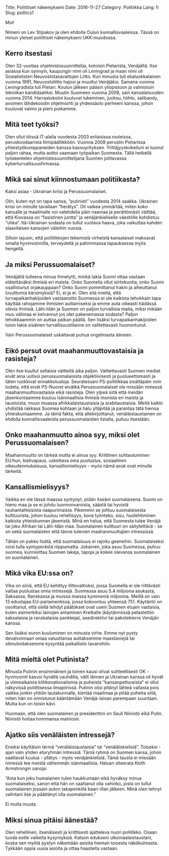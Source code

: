 Title: Poliittiset näkemykseni
Date: 2016-11-27
Category: Politiikka
Lang: fi
Slug: politics1

Moi!

Nimeni on Lev Stipakov ja olen ehdolla Oulun kunnallisvaaleissa. Tässä on minun yleiset poliittiset näkemykseni UKK-muodossa. 

Kerro itsestasi
---------------

Olen 32-vuotias ohjelmistosuunnittelija, kotoisin Pietarista, Venäjältä. Itse asiassa kun synnyin, kaupungin nimi oli Leningrad ja maan nimi oli Sosialististen Neuvostotasavaltojen Liitto. Kun minusta tuli ekaluokkalainen vuonna 1991, Neuvostoliitto hajosi ja muuttui Venäjäksi. Samana vuonna Leningradista tuli Pietari. Koulun jälkeen pääsin yliopistoon ja valmistuin tekniikan kandidaatiksi. Muutin Suomeen vuonna 2009, sain kansalaisuuden vuonna 2014. Harrastuksiini kuuluvat lukeminen, juoksu, hiihto, salibandy, avoimen lähdekoodin ohjelmointi ja yhdessäolo perheeni kanssa, johon kuuluvat vaimo ja pieni poikamme.

Mitä teet työksi?
-----------------

Olen ollut töissä IT-alalla vuodesta 2003 erilaisissa rooleissa, peruskoodaarista tiimipäällikköön. Vuonna 2008 perustin Pietarissa yhteistyökumppaneiden kanssa kasvuyrityksen. Yrittäjyyskokeiluni ei tuonut paljon rahaa, mutta auttoi saamaan työpaikan Suomesta. Tällä hetkellä työskentelen ohjelmistosuunnittelijana Suomen johtavassa kyberturvallisuusfirmassa.

Mikä sai sinut kiinnostumaan politiikasta?
------------------------------------------

Kaksi asiaa - Ukrainan kriisi ja Perussuomalaiset.

Olin, kuten nyt on tapa sanoa, “putinisti” vuodesta 2014 saakka. Ukrainan kriisi on minulle tavallaan “herätys”. Oli vaikea ymmärtää, miten koko kansalle ja maailmalle voi valehdella päin naamaa ja perättömästi väittää, että Kiovassa on “fasistinen juntta” ja venäjänkieliselle väestölle kohdistuu “uhka”. Itä-Ukrainan sodasta on tullut vuotava haava, joka vaikuttaa kahden slaavilaisen kansojen väleihin vuosia.

Silloin tajusin, että poliitikkojen tekemistä virheistä kansalaiset maksavat omalla hyvinvoinnilla, terveydellä ja pahimmassa tapauksessa myös hengellä.
 
Ja miksi Perussuomalaiset?
--------------------------

Venäjältä tulleena minua ihmetytti, minkä takia Suomi ottaa vastaan elätettäväksi ihmisiä eri maista. Onko Suomella ollut siirtokuntia, onko Suomi osallistunut orjakauppaan? Onko Suomi pommittanut Irakin ja aiheuttanut luvuttomia kärsimyksiä? Ei, ei ja ei. Olen sitä mieltä, että turvapaikanhakijoiden vastaanotto Suomessa ei ole kaikista tehokkain tapa käyttää rahojamme ihmisten auttamiseksi ja emme auta oikeasti hädässä olevia ihmisiä. Lähi-Idän ja Suomen on paljon turvallisia maita, miksi mikään muu välimaa ei kelvannut jos olet pakenemassa sodasta? Paljon tehokkaammin on auttaa paikan päällä. Sen lisäksi turvapaikanhakijoiden tulon takia sisäinen turvallisuustilanne on valitettavasti huonontunut. 

Vain Perussuomalaiset uskaltavat puhua ongelmasta ääneen.

Eikö persut ovat maahanmuuttovastaisia ja rasisteja? 
----------------------------------------------------

Olen itse kuullut sellaisia väitteitä aika paljon. Valitettavasti Suomen mediat eivät aina uutisoi perussuomalaisista objektiivisesti ja puolueettomasti ja täten ruokkivat ennakkoluuloja. Seuratessani PS-politiikkaa sisältäpäin voin todeta, että eivät PS-Nuoret eivätkä Perussuomalaiset ole missään nimessä maahanmuuttovastaisia eikä rasisteja. Olen ylpeä siitä että meidän jäsenkuntaamme kuuluu isänmaallisia ihmisiä monista eri maista ja taustoista, muun muassa afrikkalaistaustaisia ja arabitaustaisia. Meitä kaikki yhdistää rakkaus Suomea kohtaan ja halu ylläpitää ja parantaa tätä hienoa yhteiskuntaamme. Ja tämä fakta, että allekirjoittanut, venäläistaustainen on ehdolla kunnallisvaaleista perussuomalaisten listalla, puhuu itsestään.

Onko maahanmuutto ainoa syy, miksi olet Perussuomalaisen?
---------------------------------------------------------

Maahanmuutto on tärkeä mutta ei ainoa syy. Kriittinen suhtautuminen EU:hun, kielivapaus, uskottava oma puolustus, sosiaalinen oikeudenmukaisuus, kansallismielisyys - myös nämä asiat ovat minulle tärkeitä.

Kansallismielisyys?
-------------------

Vaikka en ole tässä maassa syntynyt, pidän itseäni suomalaisena. Suomi on hieno maa ja se ei johdu luonnonvaroista, säästä tai hyvistä rauhantahtoisista naapurimaista. Pikemmin se johtuu suomalaisesta kulttuurista, johon kuuluu rehellisyys, kova työnteko, sisu, huolehtiminen kaikista yhteiskunnan jäsenistä. Minä en halua, että Suomesta tulee Venäjä tai joku Afrikan tai Lähi-Idän maa. Suomalainen kulttuuri on säilytettävä - se on sekä suomalaisten että tänne tulevien maahanmuuttajien intressissä. 

Tähän on pakko lisätä, että suomalaisuus ei rajoitu geeneihin. Suomalaiseksi voisi tulla syntyperästä riippumatta. Jokainen, joka asuu Suomessa, puhuu suomea, kunnioittaa Suomen lakeja, tapoja ja kokee olevansa suomalainen on suomalainen.

Mikä vika EU:ssa on?
--------------------

Vika on siinä, että EU kehittyy liittovaltioksi, jossa Suomella ei ole riittävästi valtaa puolustaa omia intressejä. Suomessa asuu 5.4 miljoona asukasta, Saksassa, Ranskassa ja muissa maissa kymmeniä miljoonia. Meillä on vain 13 edustajaa EU-parlamentissa, jossa kokoontuu yhteensä 751. Käytäntö on osoittanut, että siellä tehdyt päätökset ovat usein Suomen etujen vastaisia, kuten esimerkiksi lainojen antaminen Kreikalle (käytännössä pelastettiin saksalaisia ja ranskalaisia pankkeja), asedirektiivi tai pakotekierre Venäjän kanssa.

Sen lisäksi euron kuuluminen on minusta virhe. Emme nyt pysty devalvoimaan omaa valuuttansa auttaksemme maastaviejiä tai stimuloidaksemme kysyntää paikallisiin tavaroihiin.

Mitä mieltä olet Putinista?
---------------------------

Minusta Putinin ensimmäinen ja toinen kausi olivat suhteellisesti OK - hyvinvointi kasvoi hyvällä vauhdilla, välit lännen ja Ukrainan kanssa oli hyvät ja viimeaikaista kiihkonationalismia ja puheista “kansanpettureista” ei ollut näkyvissä poliittisessa ilmapiirissä. Putinin olisi pitänyt lähteä vallasta pois vaikka jonkin yhtiön lautakunnalle, kiertää maailmaa ja pitää puheita siitä, miten hän on onnistunut kääntämään Venäjä-laivan parempaan suuntaan. Mutta kun on toisin kävi.

Huomaan, että olen suomalainen ja presidenttini on Sauli Niinistö eikä Putin. Niinistö hoitaa hommansa mainiosti.

Ajatko siis venäläisten intressejä?
-----------------------------------

Ensiksi käyttäisin termä “venäläistaustaisia” tai “venäläiskielisiä”. Toiseksi - ajan vain yhden eturyhmän intressiä. Tämä ryhmä on Suomen kansa, johon saattavat kuulua - yllätys - myös venäjänkielisiä. Tämä tausta ei missään nimessä tee meistä vähemmän isänmaallisia. Haluan siteerata Keith Armstrongin sanoja:

“Aina kun joku humalainen tulee haukkumaan eikä hyväksy minua suomalaiseksi, sanon että hän on saattanut olla vahinko, josta on tullut suomalainen jossain auton takapenkillä baari-illan jälkeen. Minä olen tehnyt valintani itse ja päättänyt olla suomalainen.”

Ei mulla muuta.

Miksi sinua pitäisi äänestää?
-----------------------------

Olen rehellinen, itsenäisesti ja kriittisesti ajatteleva nuori poliitikko. Osaan tuoda esille vaikeita kysymyksiä. Katson edukseni ulkomaalaistaustani, koska sen myötä pystyn näkemään asioita hieman toisesta näkökulmasta. Tykkään oppia uusia asioita ja ottaa haasteita vastaan.
